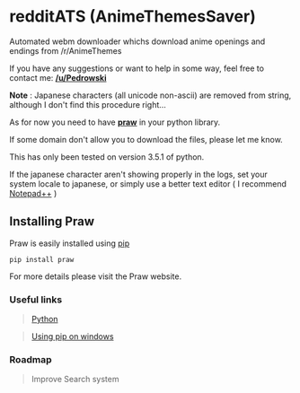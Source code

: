 # redditATS (AnimeThemesSaver)
Automated webm downloader whichs download anime openings and endings from /r/AnimeThemes

If you have any suggestions or want to help in some way, feel free to contact me: <b><a href="https://www.reddit.com/user/Pedrowski/">/u/Pedrowski</a></b>

**Note** : Japanese characters (all unicode non-ascii) are removed from string, although I don't find this procedure right...

As for now you need to have <b><a href="https://praw.readthedocs.org/en/stable/">praw</a></b> in your python library. 

If some domain don't allow you to download the files, please let me know.

This has only been tested on version 3.5.1 of python.

If the japanese character aren't showing properly in the logs, set your system locale to japanese, or simply use 
a better text editor ( I recommend [Notepad++](https://notepad-plus-plus.org/) )

## Installing Praw
Praw is easily installed using [pip](https://pypi.python.org/pypi/pip)

`pip install praw`

For more details please visit the Praw website.

### Useful links

> [Python](https://www.python.org/)

> [Using pip on windows](http://stackoverflow.com/questions/4750806/how-to-install-pip-on-windows)

### Roadmap

> Improve Search system
